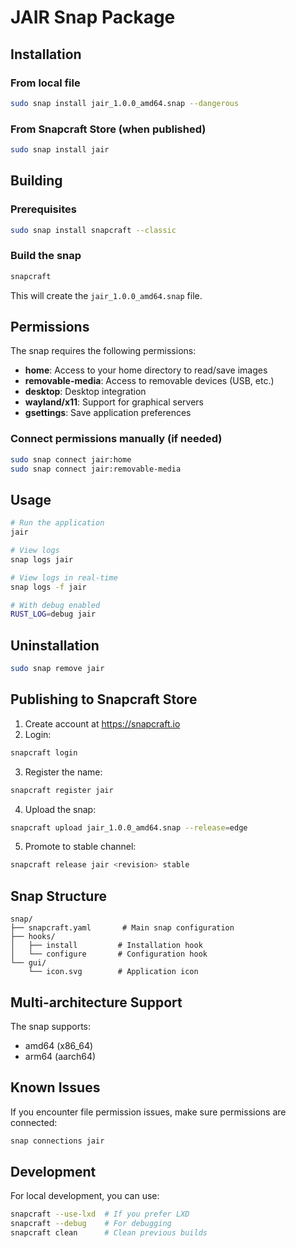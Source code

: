 # JAIR Snap Package

## Installation

### From local file
```bash
sudo snap install jair_1.0.0_amd64.snap --dangerous
```

### From Snapcraft Store (when published)
```bash
sudo snap install jair
```

## Building

### Prerequisites
```bash
sudo snap install snapcraft --classic
```

### Build the snap
```bash
snapcraft
```

This will create the `jair_1.0.0_amd64.snap` file.

## Permissions

The snap requires the following permissions:

- **home**: Access to your home directory to read/save images
- **removable-media**: Access to removable devices (USB, etc.)
- **desktop**: Desktop integration
- **wayland/x11**: Support for graphical servers
- **gsettings**: Save application preferences

### Connect permissions manually (if needed)
```bash
sudo snap connect jair:home
sudo snap connect jair:removable-media
```

## Usage

```bash
# Run the application
jair

# View logs
snap logs jair

# View logs in real-time
snap logs -f jair

# With debug enabled
RUST_LOG=debug jair
```

## Uninstallation

```bash
sudo snap remove jair
```

## Publishing to Snapcraft Store

1. Create account at https://snapcraft.io
2. Login:
```bash
snapcraft login
```

3. Register the name:
```bash
snapcraft register jair
```

4. Upload the snap:
```bash
snapcraft upload jair_1.0.0_amd64.snap --release=edge
```

5. Promote to stable channel:
```bash
snapcraft release jair <revision> stable
```

## Snap Structure

```
snap/
├── snapcraft.yaml       # Main snap configuration
├── hooks/
│   ├── install         # Installation hook
│   └── configure       # Configuration hook
└── gui/
    └── icon.svg        # Application icon
```

## Multi-architecture Support

The snap supports:
- amd64 (x86_64)
- arm64 (aarch64)

## Known Issues

If you encounter file permission issues, make sure permissions are connected:
```bash
snap connections jair
```

## Development

For local development, you can use:
```bash
snapcraft --use-lxd  # If you prefer LXD
snapcraft --debug    # For debugging
snapcraft clean      # Clean previous builds
```
